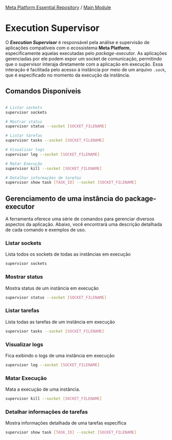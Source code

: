 [Meta Platform Essential Repository](../../../README.md) / [Main Module](../../README.md)

# Execution Supervisor

O ***Execution Supervisor*** é responsável pela análise e supervisão de aplicações compatíveis com o ecossistema **Meta Platform**, especificamente aquelas executadas pelo *package-executor*. As aplicações gerenciadas por ele podem expor um socket de comunicação, permitindo que o supervisor interaja diretamente com a aplicação em execução. Essa interação é facilitada pelo acesso à instância por meio de um arquivo `.sock`, que é especificado no momento da execução da instância.

## Comandos Disponíveis
```bash

# Listar sockets
supervisor sockets

# Mostrar status
supervisor status --socket [SOCKET_FILENAME]

# Listar tarefas
supervisor tasks --socket [SOCKET_FILENAME]

# Visualizar logs
supervisor log --socket [SOCKET_FILENAME]

# Matar Execução
supervisor kill --socket [SOCKET_FILENAME]

# Detalhar informações de tarefas
supervisor show task [TASK_ID] --socket [SOCKET_FILENAME]

```

## Gerenciamento de uma instância do package-executor

A ferramenta oferece uma série de comandos para gerenciar diversos aspectos da aplicação. Abaixo, você encontrará uma descrição detalhada de cada comando e exemplos de uso.

### Listar sockets
Lista todos os sockets de todas as instâncias em execução
```bash
supervisor sockets
```

### Mostrar status
 Mostra status de um instância em execução
```bash
supervisor status --socket [SOCKET_FILENAME]
```

### Listar tarefas
Lista todas as tarefas de um instância em execução
```bash
supervisor tasks --socket [SOCKET_FILENAME]
```

### Visualizar logs
Fica exibindo o logs de uma instância em execução
```bash
supervisor log --socket [SOCKET_FILENAME]
```

### Matar Execução
Mata a execução de uma instância.
```bash
supervisor kill --socket [SOCKET_FILENAME]
```

### Detalhar informações de tarefas
Mostra informações detalhada de uma tarefas específica
```bash
supervisor show task [TASK_ID] --socket [SOCKET_FILENAME]
```